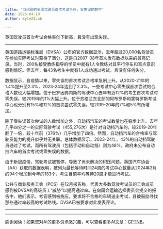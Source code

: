 ```yaml
---
title: '创纪录的英国驾驶员首次考试合格，零失误的数字'
date: 2025-04-10
author: ByteAILab

---
```


英国驾驶员首次考试合格率创下新高，且没有出现失误。

---
英国道路运输标准局（DVSA）公布的官方数据显示，去年超过20,000名驾驶员在参加实际考试时获得了满分，这是自2007-08年首次发布数据以来的最高记录。当时，200名接受教练指导的学员中就有1人令教练对其平行停车和盲点意识感到惊讶。但去年，每43名考生中就有1人成功通过考试，且没有任何失分。

数据显示，自疫情以来，零失误的首次考试合格率急剧上升。从2020-21年的1.4%提升至2.3%，2023-24年达到了2.3%。一些考试中心零失误首次尝试的合格人数也大幅增加。位于巴罗因弗内斯的驾驶中心去年有近12%的考生首次考试时零失误，较2019年的1%大幅上升。位于苏格兰东北部的阿布罗斯和蒙特罗斯考试中心也分别有15%和12%的首次尝试零失误，较2019-20年的7%和5%有所增加。

除了零失误首次尝试的人数增加之外，自动挡汽车的考试数量也在稳步上升。去年几乎四分之一的实际驾驶考试（455,276次）是针对自动挡汽车的，较2019-20年翻了一倍，较十年前（376%）几乎增加了四倍。然而，自动挡汽车的合格率与驾驶员能力的提升似乎并无关联。总体数据显示，2023-24年，43%的自动挡驾驶员通过了考试，而所有驾驶员（包括手动和自动挡）则为48%。政府未公布自动挡汽车的首次考试或零失误的数据。

由于新冠疫情，驾驶考试被暂停，导致了尚未解决的积压问题。英国汽车协会（AA）获取的数据表明，被列为最长等待时间24周的考试中心数量从2024年2月的94个增加到今年的183个，考生目前平均等待20周才能进行考试。

公共与商业服务工会（PCS）在12月报告称，代表大多数驾驶考试员的工会成员感到被DVSA的高级员工“威胁”以提高通过率。在向国会运输选择委员会提交的报告中，他们表示，考官感到被施压，要求将不合格的车辆送出考试，且被鼓励寻找那些通过率较高的考试路线。DVSA已被要求对此发表评论。

---
---
感谢阅读！如果您对AI的更多资讯感兴趣，可以查看更多AI文章：[GPTNB](https://gptnb.com)。
